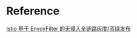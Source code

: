 # Reference

[Istio 基于 EnvoyFilter 的无侵入全链路灰度/蓝绿发布](https://mp.weixin.qq.com/s/eHp-N3boTwRY913_B72D6w)
